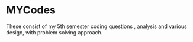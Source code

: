 # MYCodes
These consist of my 5th semester coding questions , analysis and various design, with problem solving approach.

